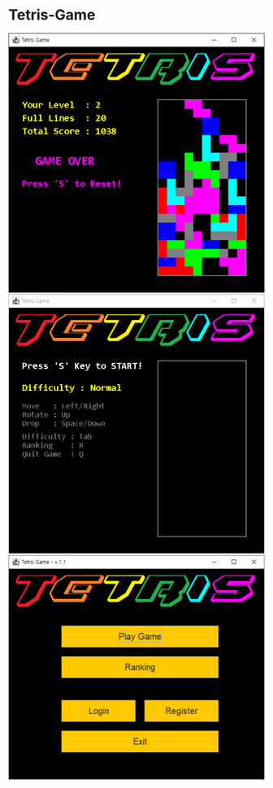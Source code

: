 # Tetris-Game

![](./docs/Screen_GameOver.png)
![](./docs/Screen_Game.png)
![](./docs/Screen_Main.png)
